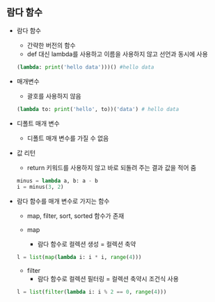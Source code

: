 ## 람다 함수
* 람다 함수
    * 간략한 버전의 함수
    * def 대신 lambda를 사용하고 이름을 사용하지 않고 선언과 동시에 사용
    ```py
    (lambda: print('hello data')))() #hello data
    ```

* 매개변수
    * 괄호를 사용하지 않음
    ```py
    (lambda to: print('hello', to))('data') # hello data
    ```

* 디폴트 매개 변수
    * 디폴트 매개 변수를 가질 수 없음
    
* 값 리턴
    * return 키워드를 사용하지 않고 바로 되돌려 주는 결과 값을 적어 줌
    ```py
    minus = lambda a, b: a - b
    i = minus(3, 2)
    ```

* 람다 함수를 매개 변수로 가지는 함수
    * map, filter, sort, sorted 함수가 존재

    * map
        * 람다 함수로 컬렉션 생성 = 컬렉션 축약 
    ```py
    l = list(map(lambda i: i * i, range(4)))
    ```
    * filter
        * 람다 함수로 컬렉션 필터링 = 컬렉션 축약시 조건식 사용
    ```py
    l = list(filter(lambda i: i % 2 == 0, range(4)))
    ```
    
